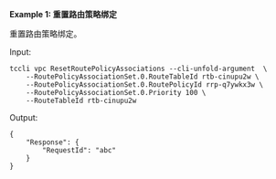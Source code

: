 **Example 1: 重置路由策略绑定**

重置路由策略绑定。

Input: 

```
tccli vpc ResetRoutePolicyAssociations --cli-unfold-argument  \
    --RoutePolicyAssociationSet.0.RouteTableId rtb-cinupu2w \
    --RoutePolicyAssociationSet.0.RoutePolicyId rrp-q7ywkx3w \
    --RoutePolicyAssociationSet.0.Priority 100 \
    --RouteTableId rtb-cinupu2w
```

Output: 
```
{
    "Response": {
        "RequestId": "abc"
    }
}
```

